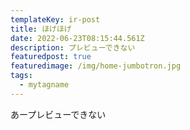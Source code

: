 ```yaml
---
templateKey: ir-post
title: ほげほげ
date: 2022-06-23T08:15:44.561Z
description: プレビューできない
featuredpost: true
featuredimage: /img/home-jumbotron.jpg
tags:
  - mytagname
---
```

あープレビューできない